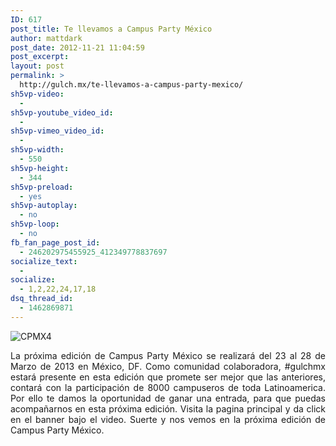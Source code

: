```yaml
---
ID: 617
post_title: Te llevamos a Campus Party México
author: mattdark
post_date: 2012-11-21 11:04:59
post_excerpt:
layout: post
permalink: >
  http://gulch.mx/te-llevamos-a-campus-party-mexico/
sh5vp-video:
  - 
sh5vp-youtube_video_id:
  - 
sh5vp-vimeo_video_id:
  - 
sh5vp-width:
  - 550
sh5vp-height:
  - 344
sh5vp-preload:
  - yes
sh5vp-autoplay:
  - no
sh5vp-loop:
  - no
fb_fan_page_post_id:
  - 246202975455925_412349778837697
socialize_text:
  - 
socialize:
  - 1,2,22,24,17,18
dsq_thread_id:
  - 1462869871
---
```

<img class="aligncenter size-full wp-image-1029" alt="CPMX4" src="http://gulch.mx/wp-content/uploads/2012/11/CPMX4.jpg" />
<p style="text-align: justify;">La próxima edición de Campus Party México se realizará del 23 al 28 de Marzo de 2013 en México, DF. Como comunidad colaboradora, #gulchmx estará presente en esta edición que promete ser mejor que las anteriores, contará con la participación de 8000 campuseros de toda Latinoamerica. Por ello te damos la oportunidad de ganar una entrada, para que puedas acompañarnos en esta próxima edición. Visita la pagina principal y da click en el banner bajo el video. Suerte y nos vemos en la próxima edición de Campus Party México.</p>